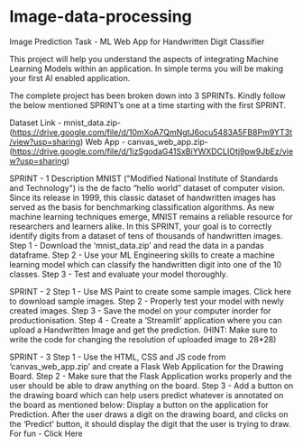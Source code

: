 # Image-data-processing
Image Prediction
Task - ML Web App for Handwritten Digit Classifier


This project will help you understand the aspects of integrating Machine Learning Models within an application. In simple terms you will be making your first AI enabled application. 

The complete project has been broken down into 3 SPRINTs. Kindly follow the below mentioned SPRINT’s one at a time starting with the first SPRINT.

Dataset Link - mnist_data.zip-(https://drive.google.com/file/d/10mXoA7QmNgtJ6ocu5483A5FB8Pm9YT3t/view?usp=sharing)
Web App - canvas_web_app.zip- (https://drive.google.com/file/d/1izSgodaG41SxBiYWXDCLIOtj9pw9JbEz/view?usp=sharing)


SPRINT - 1
Description
MNIST ("Modified National Institute of Standards and Technology") is the de facto “hello world” dataset of computer vision. Since its release in 1999, this classic dataset of handwritten images has served as the basis for benchmarking classification algorithms. As new machine learning techniques emerge, MNIST remains a reliable resource for researchers and learners alike.
In this SPRINT, your goal is to correctly identify digits from a dataset of tens of thousands of handwritten images. 
Step 1 - Download the ‘mnist_data.zip’ and read the data in a pandas dataframe.
Step 2 - Use your ML Engineering skills to create a machine learning model which can classify the handwritten digit into one of the 10 classes.
Step 3 - Test and evaluate your model thoroughly.


SPRINT - 2
Step 1 - Use MS Paint to create some sample images. Click here to download sample images.
Step 2 - Properly test your model with newly created images.
Step 3 - Save the model on your computer inorder for productionisation.
Step 4 - Create a ‘Streamlit’ application where you can upload a Handwritten Image and get the prediction.
(HINT: Make sure to write the code for changing the resolution of uploaded image to 28*28)




SPRINT - 3
Step 1 - Use the HTML, CSS and JS code from ‘canvas_web_app.zip’ and create a Flask Web Application for the Drawing Board.
Step 2 - Make sure that the Flask Application works properly and the user should be able to draw anything on the board.
Step 3 - Add a button on the drawing board which can help users predict whatever is annotated on the board as mentioned below:
Display a button on the application for Prediction.
After the user draws a digit on the drawing board, and clicks on the ‘Predict’ button, it should display the digit that the user is trying to draw.
For fun - Click Here
